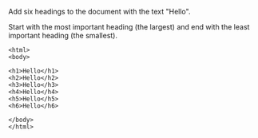 Add six headings to the document with the text "Hello".

Start with the most important heading (the largest) and end with the least important heading (the smallest).

    <html>
    <body>
    
    <h1>Hello</h1>
    <h2>Hello</h2>
    <h3>Hello</h3>
    <h4>Hello</h4>
    <h5>Hello</h5>
    <h6>Hello</h6>
    
    </body>
    </html>
